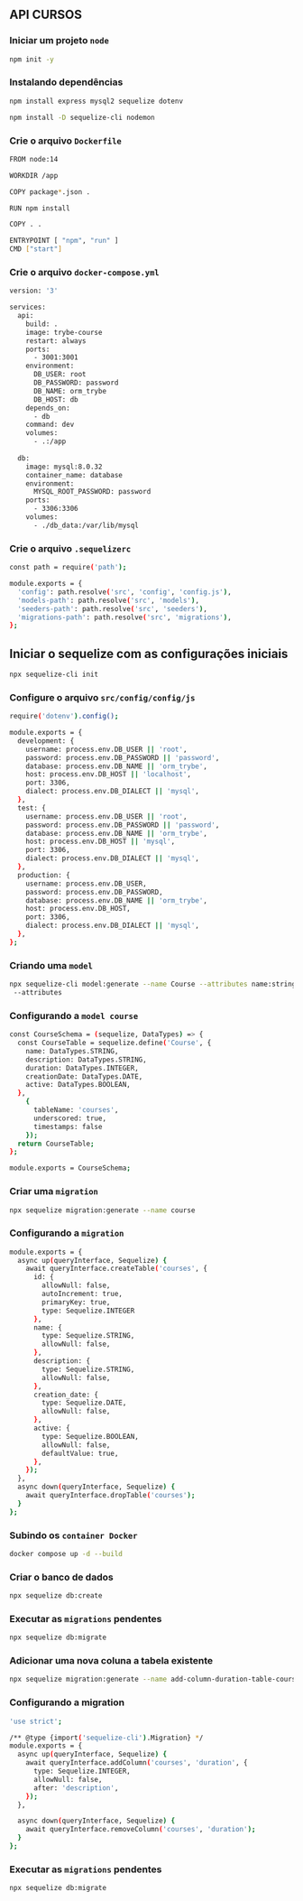 ## API CURSOS

### Iniciar um projeto `node`
```bash
npm init -y
```

### Instalando dependências
```bash
npm install express mysql2 sequelize dotenv
```
```bash
npm install -D sequelize-cli nodemon
```

### Crie o arquivo `Dockerfile`
```bash
FROM node:14

WORKDIR /app

COPY package*.json .

RUN npm install

COPY . .

ENTRYPOINT [ "npm", "run" ]
CMD ["start"]
```

### Crie o arquivo `docker-compose.yml`
```bash
version: '3'

services:
  api:
    build: .
    image: trybe-course
    restart: always
    ports:
      - 3001:3001
    environment:
      DB_USER: root
      DB_PASSWORD: password
      DB_NAME: orm_trybe
      DB_HOST: db
    depends_on: 
      - db
    command: dev
    volumes:
      - .:/app
  
  db:
    image: mysql:8.0.32
    container_name: database
    environment:
      MYSQL_ROOT_PASSWORD: password
    ports:
      - 3306:3306
    volumes:
      - ./db_data:/var/lib/mysql
```

### Crie o arquivo `.sequelizerc`
```bash
const path = require('path');

module.exports = {
  'config': path.resolve('src', 'config', 'config.js'),
  'models-path': path.resolve('src', 'models'),
  'seeders-path': path.resolve('src', 'seeders'),
  'migrations-path': path.resolve('src', 'migrations'),
};
```
## Iniciar o sequelize com as configurações iniciais
```bash
npx sequelize-cli init
```

### Configure o arquivo `src/config/config/js`
```bash
require('dotenv').config();

module.exports = {
  development: {
    username: process.env.DB_USER || 'root',
    password: process.env.DB_PASSWORD || 'password',
    database: process.env.DB_NAME || 'orm_trybe',
    host: process.env.DB_HOST || 'localhost',
    port: 3306,
    dialect: process.env.DB_DIALECT || 'mysql',
  },
  test: {
    username: process.env.DB_USER || 'root',
    password: process.env.DB_PASSWORD || 'password',
    database: process.env.DB_NAME || 'orm_trybe',
    host: process.env.DB_HOST || 'mysql',
    port: 3306,
    dialect: process.env.DB_DIALECT || 'mysql',
  },
  production: {
    username: process.env.DB_USER,
    password: process.env.DB_PASSWORD,
    database: process.env.DB_NAME || 'orm_trybe',
    host: process.env.DB_HOST,
    port: 3306,
    dialect: process.env.DB_DIALECT || 'mysql',
  },
};
```
### Criando uma `model`
```bash
npx sequelize-cli model:generate --name Course --attributes name:string
 --attributes
```

### Configurando a `model course`
```bash
const CourseSchema = (sequelize, DataTypes) => {
  const CourseTable = sequelize.define('Course', {
    name: DataTypes.STRING,
    description: DataTypes.STRING,
    duration: DataTypes.INTEGER,
    creationDate: DataTypes.DATE,
    active: DataTypes.BOOLEAN,
  },
    {
      tableName: 'courses',
      underscored: true,
      timestamps: false
    });
  return CourseTable;
};

module.exports = CourseSchema;
```

### Criar uma `migration`
```bash
npx sequelize migration:generate --name course
```

### Configurando a `migration`
```bash
module.exports = {
  async up(queryInterface, Sequelize) {
    await queryInterface.createTable('courses', {
      id: {
        allowNull: false,
        autoIncrement: true,
        primaryKey: true,
        type: Sequelize.INTEGER
      },
      name: {
        type: Sequelize.STRING,
        allowNull: false,
      },
      description: {
        type: Sequelize.STRING,
        allowNull: false,
      },
      creation_date: {
        type: Sequelize.DATE,
        allowNull: false,
      },
      active: {
        type: Sequelize.BOOLEAN,
        allowNull: false,
        defaultValue: true,
      },
    });
  },
  async down(queryInterface, Sequelize) {
    await queryInterface.dropTable('courses');
  }
};
```

### Subindo os `container Docker`
```bash
docker compose up -d --build
```
### Criar o banco de dados
```bash
npx sequelize db:create
```

### Executar as `migrations` pendentes
```bash
npx sequelize db:migrate
```

### Adicionar uma nova coluna a tabela existente
```bash
npx sequelize migration:generate --name add-column-duration-table-courses
```

### Configurando a migration
```bash
'use strict';

/** @type {import('sequelize-cli').Migration} */
module.exports = {
  async up(queryInterface, Sequelize) {
    await queryInterface.addColumn('courses', 'duration', {
      type: Sequelize.INTEGER,
      allowNull: false,
      after: 'description',
    });
  },

  async down(queryInterface, Sequelize) {
    await queryInterface.removeColumn('courses', 'duration');
  }
};
```
### Executar as `migrations` pendentes
```bash
npx sequelize db:migrate
```